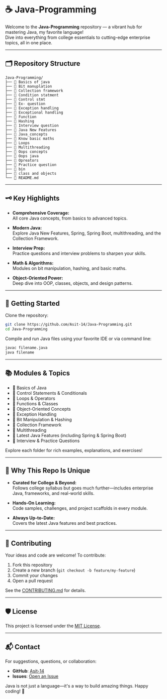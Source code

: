 # ☕️ Java-Programming

Welcome to the **Java-Programming** repository — a vibrant hub for mastering Java, my favorite language!  
Dive into everything from college essentials to cutting-edge enterprise topics, all in one place.

---

## 🗂️ Repository Structure

```
Java-Programming/
├── 📁 Basics of java
├── 📁 Bit manuplation
├── 📁 Collection framework
├── 📁 Condition statment
├── 📁 Control stmt
├── 📁 Ex- question
├── 📁 Exception handling
├── 📁 Exceptional handling
├── 📁 Function
├── 📁 Hashing
├── 📁 Interview question
├── 📁 Java New Features
├── 📁 Java_concepts
├── 📁 Know basic maths
├── 📁 Loops
├── 📁 Multithreading
├── 📁 Oops concepts
├── 📁 Oops java
├── 📁 Opreators
├── 📁 Practice question
├── 📁 bin
├── 📁 class and objects
└── 📄 README.md
```

---

## 🗝️ Key Highlights

- **Comprehensive Coverage:**  
  All core Java concepts, from basics to advanced topics.

- **Modern Java:**  
  Explore Java New Features, Spring, Spring Boot, multithreading, and the Collection Framework.

- **Interview Prep:**  
  Practice questions and interview problems to sharpen your skills.

- **Math & Algorithms:**  
  Modules on bit manipulation, hashing, and basic maths.

- **Object-Oriented Power:**  
  Deep dive into OOP, classes, objects, and design patterns.

---

## 🚀 Getting Started

Clone the repository:

```bash
git clone https://github.com/Asit-14/Java-Programming.git
cd Java-Programming
```

Compile and run Java files using your favorite IDE or via command line:

```bash
javac filename.java
java filename
```

---

## 📚 Modules & Topics

- 🔸 Basics of Java
- 🔹 Control Statements & Conditionals
- 🔸 Loops & Operators
- 🔹 Functions & Classes
- 🔸 Object-Oriented Concepts
- 🔹 Exception Handling
- 🔸 Bit Manipulation & Hashing
- 🔹 Collection Framework
- 🔸 Multithreading
- 🔹 Latest Java Features (including Spring & Spring Boot)
- 🔸 Interview & Practice Questions

Explore each folder for rich examples, explanations, and exercises!

---

## 🌟 Why This Repo Is Unique

- **Curated for College & Beyond:**  
  Follows college syllabus but goes much further—includes enterprise Java, frameworks, and real-world skills.

- **Hands-On Learning:**  
  Code samples, challenges, and project scaffolds in every module.

- **Always Up-to-Date:**  
  Covers the latest Java features and best practices.

---

## 🤝 Contributing

Your ideas and code are welcome! To contribute:

1. Fork this repository
2. Create a new branch (`git checkout -b feature/my-feature`)
3. Commit your changes
4. Open a pull request

See the [CONTRIBUTING.md](CONTRIBUTING.md) for details.

---

## 🛡️ License

This project is licensed under the [MIT License](LICENSE).

---

## 📬 Contact

For suggestions, questions, or collaboration:

- **GitHub**: [Asit-14](https://github.com/Asit-14)
- **Issues**: [Open an Issue](https://github.com/Asit-14/Java-Programming/issues)

Java is not just a language—it's a way to build amazing things. Happy coding! 🚀  
